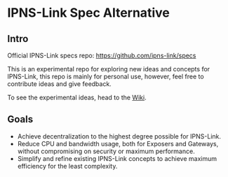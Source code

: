 # IPNS-Link Spec Alternative

## Intro

Official IPNS-Link specs repo: https://github.com/ipns-link/specs

This is an experimental repo for exploring new ideas and concepts for IPNS-Link, this repo is mainly for personal use, however, feel free to contribute ideas and give feedback.

To see the experimental ideas, head to the [Wiki](https://github.com/Winterhuman/ipns-link-alt/wiki).

## Goals

- Achieve decentralization to the highest degree possible for IPNS-Link.
- Reduce CPU and bandwidth usage, both for Exposers and Gateways, without compromising on security or maximum performance.
- Simplify and refine existing IPNS-Link concepts to achieve maximum efficiency for the least complexity.
